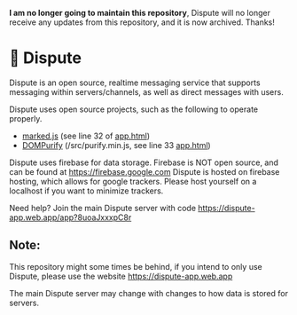 **I am no longer going to maintain this repository**, Dispute will no longer receive any updates from this repository, and it is now archived. Thanks!

# 🦜 Dispute

Dispute is an open source, realtime messaging service that supports messaging within servers/channels, as well as direct messages with users.

Dispute uses open source projects, such as the following to operate properly.
- [marked.js](https://marked.js.org/) (see line 32 of [app.html](https://github.com/0aoq/Dispute/blob/main/public/app.html))
- [DOMPurify](https://github.com/cure53/DOMPurify) (/src/purify.min.js, see line 33 [app.html](https://github.com/0aoq/Dispute/blob/main/public/app.html))

Dispute uses firebase for data storage. Firebase is NOT open source, and can be found at https://firebase.google.com
Dispute is hosted on firebase hosting, which allows for google trackers. Please host yourself on a localhost if you want to minimize trackers.

Need help? Join the main Dispute server with code https://dispute-app.web.app/app?8uoaJxxxpC8r

## Note:
This repository might some times be behind, if you intend to only use Dispute, please use the website https://dispute-app.web.app 

The main Dispute server may change with changes to how data is stored for servers.
